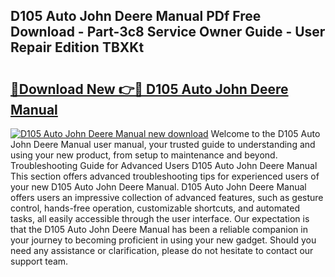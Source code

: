## D105 Auto John Deere Manual PDf Free Download - Part-3c8 Service Owner Guide - User Repair Edition TBXKt

# <h2><a href="http://bc89326.oget.top/?id=D105+Auto+John+Deere+Manual">🔗Download New 👉🔴 D105 Auto John Deere Manual</a></h2>

[![D105 Auto John Deere Manual new download](https://i.imgur.com/5g1atiW.png)](http://bc89326.oget.top/?id=D105+Auto+John+Deere+Manual)
Welcome to the D105 Auto John Deere Manual user manual, your trusted guide to understanding and using your new product, from setup to maintenance and beyond. Troubleshooting Guide for Advanced Users D105 Auto John Deere Manual This section offers advanced troubleshooting tips for experienced users of your new D105 Auto John Deere Manual. D105 Auto John Deere Manual offers users an impressive collection of advanced features, such as gesture control, hands-free operation, customizable shortcuts, and automated tasks, all easily accessible through the user interface. Our expectation is that the D105 Auto John Deere Manual has been a reliable companion in your journey to becoming proficient in using your new gadget. Should you need any assistance or clarification, please do not hesitate to contact our support team.
